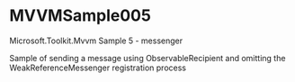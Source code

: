 # MVVMSample005
Microsoft.Toolkit.Mvvm Sample 5 - messenger

Sample of sending a message using ObservableRecipient and omitting the WeakReferenceMessenger registration process
